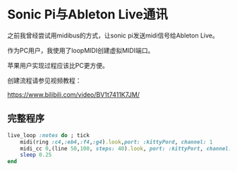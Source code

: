 # Sonic Pi与Ableton Live通讯

之前我曾经尝试用midibus的方式，让sonic pi发送midi信号给Ableton Live。

作为PC用户，我使用了loopMIDI创建虚拟MIDI端口。

苹果用户实现过程应该比PC更方便。



创建流程请参见视频教程：

https://www.bilibili.com/video/BV1t7411K7JM/



## 完整程序

```ruby
live_loop :notes do ; tick
    midi(ring :c4,:eb4,:f4,:g4).look,port: :kittyPord, channel: 1
    midi_cc 0,(line 50,100, steps: 40).look, port: :kittyPort, channel: 1
    sleep 0.25
end
```

